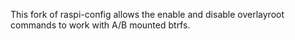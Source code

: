This fork of raspi-config allows the enable and disable overlayroot commands to work with A/B mounted btrfs.
